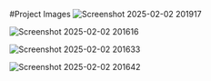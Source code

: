 #Project Images
![Screenshot 2025-02-02 201917](https://github.com/user-attachments/assets/101a2884-9282-4f20-a5d0-c39650ff38d8)

![Screenshot 2025-02-02 201616](https://github.com/user-attachments/assets/e6504609-c991-4f20-b3c3-449a5113beb7)

![Screenshot 2025-02-02 201633](https://github.com/user-attachments/assets/37b82745-6e7a-407e-b864-c0ac861fac8c)

![Screenshot 2025-02-02 201642](https://github.com/user-attachments/assets/44f08707-997f-4dae-adb7-78c8b114bc0f)





